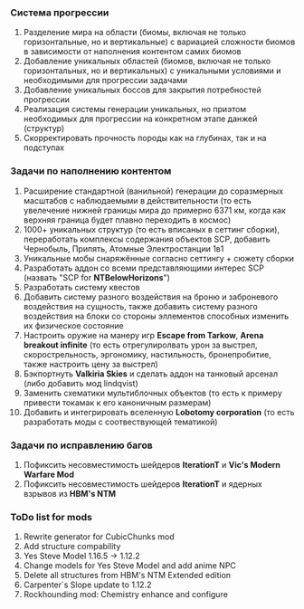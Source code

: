 ### Система прогрессии 

1. Разделение мира на области (биомы, включая не только горизонтальные, но и вертикальные) с вариацией сложности биомов в зависимости от наполнения контентом самих биомов
2. Добавление уникальных областей (биомов, включая не только горизонтальных, но и вертикальных) с уникальными условиями и необходимыми для прогрессии задачами
3. Добавление уникальных боссов для закрытия потребностей прогрессии
4. Реализация системы генерации уникальных, но приэтом необходимых для прогрессии на конкретном этапе данжей (структур)
5. Скорректировать прочность породы как на глубинах, так и на подступах

### Задачи по наполнению контентом

1. Расширение стандартной (ванильной) генерации до соразмерных масштабов с наблюдаемыми в действительности (то есть увелечение нижней границы мира до примерно 6371 км, когда как верхняя граница будет плавно переходить в космос)
2. 1000+ уникальных структур (то есть вписаных в сеттинг сборки), переработать комплексы содержания объектов SCP, добавить Чернобыль, Припять, Атомные Электростанции 1в1
3. Уникальные мобы снаряжённые согласно сеттингу + сюжету сборки
4. Разработать аддон со всеми представляющими интерес SCP (назвать "SCP for **NTBelowHorizons**")
5. Разработать систему квестов
6. Добавить систему разного воздействия на броню и заброневого воздействия на сущность, также добавить систему разного воздействия на блоки со стороны эллементов способных изменить их физическое состояние
7. Настроить оружие на манеру игр **Escape from Tarkow**, **Arena breakout infinite** (то есть отрегулиролвать урон за выстрел, скорострельность, эргономику, настильность, бронепробитие, также настроить цену за выстрел)
8. Бэкпортнуть **Valkiria Skies** и сделать аддон на танковый арсенал (либо добавить мод lindqvist)
9. Заменить схематики мультиблочных объектов (то есть к примеру привести токамак к его каноничным размерам)
10. Добавить и интегрировать вселенную **Lobotomy corporation** (то есть разработать моды с соотвествующей тематикой)

### Задачи по исправлению багов

1. Пофиксить несовместимость шейдеров **IterationT** и **Vic's Modern Warfare Mod**
2. Пофиксить несовместимость шейдеров **IterationT** и ядерных взрывов из **HBM's NTM**

### ToDo list for mods

1. Rewrite generator for CubicChunks mod
2. Add structure compability
3. Yes Steve Model 1.16.5 $\to$ 1.12.2
4. Change models for Yes Steve Model and add anime NPC
5. Delete all structures from HBM's NTM Extended edition
6. Carpenter`s Slope update to 1.12.2
7. Rockhounding mod: Chemistry enhance and configure

